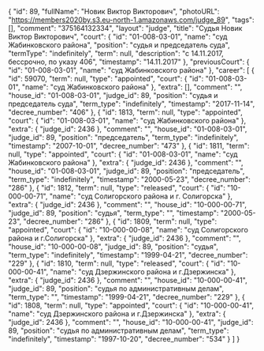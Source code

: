 {
    "id": 89,
    "fullName": "Новик Виктор Викторович",
    "photoURL": "https://members2020by.s3.eu-north-1.amazonaws.com/judge_89",
    "tags": [],
    "comment": "375164132334",
    "layout": "judge",
    "title": "Судья Новик Виктор Викторович",
    "court": {
        "id": "01-008-03-01",
        "name": "суд Жабинковского района",
        "position": "судья и председатель суда",
        "termType": "indefinitely",
        "term": null,
        "description": "c 14.11.2017, бессрочно, по указу 406",
        "timestamp": "14.11.2017"
    },
    "previousCourt": {
        "id": "01-008-03-01",
        "name": "суд Жабинковского района"
    },
    "career": [
        {
            "id": 59070,
            "term": null,
            "type": "appointed",
            "court": {
                "id": "01-008-03-01",
                "name": "суд Жабинковского района"
            },
            "extra": [],
            "comment": "",
            "house_id": "01-008-03-01",
            "judge_id": 89,
            "position": "судья и председатель суда",
            "term_type": "indefinitely",
            "timestamp": "2017-11-14",
            "decree_number": "406"
        },
        {
            "id": 1813,
            "term": null,
            "type": "appointed",
            "court": {
                "id": "01-008-03-01",
                "name": "суд Жабинковского района"
            },
            "extra": {
                "judge_id": 2436
            },
            "comment": "",
            "house_id": "01-008-03-01",
            "judge_id": 89,
            "position": "председатель",
            "term_type": "indefinitely",
            "timestamp": "2007-10-01",
            "decree_number": "473"
        },
        {
            "id": 1811,
            "term": null,
            "type": "appointed",
            "court": {
                "id": "01-008-03-01",
                "name": "суд Жабинковского района"
            },
            "extra": {
                "judge_id": 2436
            },
            "comment": "",
            "house_id": "01-008-03-01",
            "judge_id": 89,
            "position": "председатель",
            "term_type": "indefinitely",
            "timestamp": "2000-05-23",
            "decree_number": "286"
        },
        {
            "id": 1812,
            "term": null,
            "type": "released",
            "court": {
                "id": "10-000-00-71",
                "name": "суд Солигорского района и г. Солигорска"
            },
            "extra": {
                "judge_id": 2436
            },
            "comment": "",
            "house_id": "10-000-00-71",
            "judge_id": 89,
            "position": "судья",
            "term_type": "",
            "timestamp": "2000-05-23",
            "decree_number": "286"
        },
        {
            "id": 1809,
            "term": null,
            "type": "appointed",
            "court": {
                "id": "10-000-00-08",
                "name": "суд Солигорского района и г.Солигорска"
            },
            "extra": {
                "judge_id": 2436
            },
            "comment": "",
            "house_id": "10-000-00-08",
            "judge_id": 89,
            "position": "судья",
            "term_type": "indefinitely",
            "timestamp": "1999-04-21",
            "decree_number": "229"
        },
        {
            "id": 1810,
            "term": null,
            "type": "released",
            "court": {
                "id": "10-000-00-41",
                "name": "суд Дзержинского района и г.Дзержинска"
            },
            "extra": {
                "judge_id": 2436
            },
            "comment": "",
            "house_id": "10-000-00-41",
            "judge_id": 89,
            "position": "судья по административным делам",
            "term_type": "",
            "timestamp": "1999-04-21",
            "decree_number": "229"
        },
        {
            "id": 1808,
            "term": null,
            "type": "appointed",
            "court": {
                "id": "10-000-00-41",
                "name": "суд Дзержинского района и г.Дзержинска"
            },
            "extra": {
                "judge_id": 2436
            },
            "comment": "",
            "house_id": "10-000-00-41",
            "judge_id": 89,
            "position": "судья по административным делам",
            "term_type": "indefinitely",
            "timestamp": "1997-10-20",
            "decree_number": "534"
        }
    ]
}